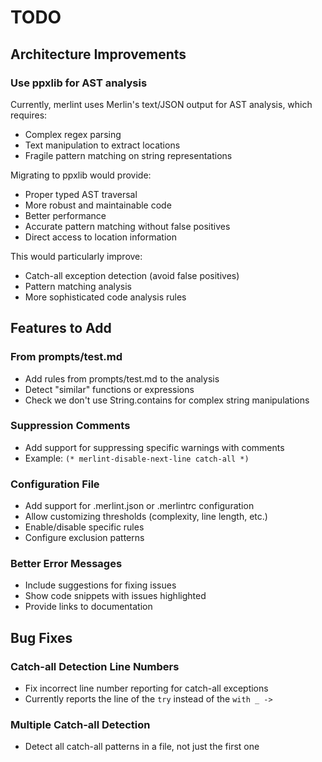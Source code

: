 # TODO

## Architecture Improvements

### Use ppxlib for AST analysis
Currently, merlint uses Merlin's text/JSON output for AST analysis, which requires:
- Complex regex parsing
- Text manipulation to extract locations
- Fragile pattern matching on string representations

Migrating to ppxlib would provide:
- Proper typed AST traversal
- More robust and maintainable code
- Better performance
- Accurate pattern matching without false positives
- Direct access to location information

This would particularly improve:
- Catch-all exception detection (avoid false positives)
- Pattern matching analysis
- More sophisticated code analysis rules

## Features to Add

### From prompts/test.md
- Add rules from prompts/test.md to the analysis
- Detect "similar" functions or expressions
- Check we don't use String.contains for complex string manipulations

### Suppression Comments
- Add support for suppressing specific warnings with comments
- Example: `(* merlint-disable-next-line catch-all *)`

### Configuration File
- Add support for .merlint.json or .merlintrc configuration
- Allow customizing thresholds (complexity, line length, etc.)
- Enable/disable specific rules
- Configure exclusion patterns

### Better Error Messages
- Include suggestions for fixing issues
- Show code snippets with issues highlighted
- Provide links to documentation

## Bug Fixes

### Catch-all Detection Line Numbers
- Fix incorrect line number reporting for catch-all exceptions
- Currently reports the line of the `try` instead of the `with _ ->`

### Multiple Catch-all Detection
- Detect all catch-all patterns in a file, not just the first one